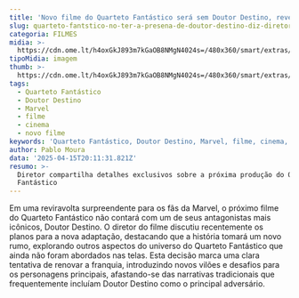```yaml
---
title: 'Novo filme do Quarteto Fantástico será sem Doutor Destino, revela diretor'
slug: quarteto-fantstico-no-ter-a-presena-de-doutor-destino-diz-diretor
categoria: FILMES
midia: >-
  https://cdn.ome.lt/h4oxGkJ893m7kGaOB8NMgN4024s=/480x360/smart/extras/conteudos/Captura_de_tela_2025-04-15_170636.png
tipoMidia: imagem
thumb: >-
  https://cdn.ome.lt/h4oxGkJ893m7kGaOB8NMgN4024s=/480x360/smart/extras/conteudos/Captura_de_tela_2025-04-15_170636.png
tags:
  - Quarteto Fantástico
  - Doutor Destino
  - Marvel
  - filme
  - cinema
  - novo filme
keywords: 'Quarteto Fantástico, Doutor Destino, Marvel, filme, cinema, novo filme'
author: Pablo Moura
data: '2025-04-15T20:11:31.821Z'
resumo: >-
  Diretor compartilha detalhes exclusivos sobre a próxima produção do Quarteto
  Fantástico
---
```


Em uma reviravolta surpreendente para os fãs da Marvel, o próximo filme do Quarteto Fantástico não contará com um de seus antagonistas mais icônicos, Doutor Destino. O diretor do filme discutiu recentemente os planos para a nova adaptação, destacando que a história tomará um novo rumo, explorando outros aspectos do universo do Quarteto Fantástico que ainda não foram abordados nas telas. Esta decisão marca uma clara tentativa de renovar a franquia, introduzindo novos vilões e desafios para os personagens principais, afastando-se das narrativas tradicionais que frequentemente incluíam Doutor Destino como o principal adversário.
